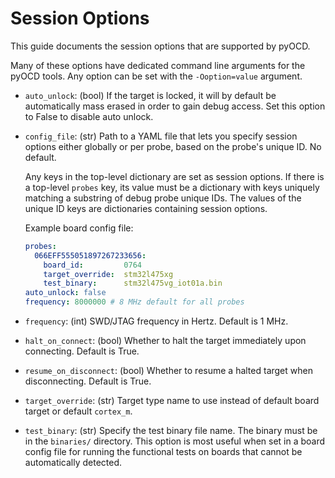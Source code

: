 Session Options
===============

This guide documents the session options that are supported by pyOCD.

Many of these options have dedicated command line arguments for the pyOCD tools. Any option can
be set with the `-Ooption=value` argument.

- `auto_unlock`: (bool) If the target is locked, it will by default be automatically mass erased in
    order to gain debug access. Set this option to False to disable auto unlock.

- `config_file`: (str) Path to a YAML file that lets you specify session options either globally
    or per probe, based on the probe's unique ID. No default.

    Any keys in the top-level dictionary are set as session options. If there is a top-level
    `probes` key, its value must be a dictionary with keys uniquely matching a substring of
    debug probe unique IDs. The values of the unique ID keys are dictionaries containing session
    options.

    Example board config file:
    ````yaml
    probes:
      066EFF555051897267233656:
        board_id:         0764
        target_override:  stm32l475xg
        test_binary:      stm32l475vg_iot01a.bin
    auto_unlock: false
    frequency: 8000000 # 8 MHz default for all probes
    ````

- `frequency`: (int) SWD/JTAG frequency in Hertz. Default is 1 MHz.

- `halt_on_connect`: (bool) Whether to halt the target immediately upon connecting. Default is True.

- `resume_on_disconnect`: (bool) Whether to resume a halted target when disconnecting. Default is True.

- `target_override`: (str) Target type name to use instead of default board target or default `cortex_m`.

- `test_binary`: (str) Specify the test binary file name. The binary must be in the `binaries/`
    directory. This option is most useful when set in a board config file for running the functional
    tests on boards that cannot be automatically detected.


